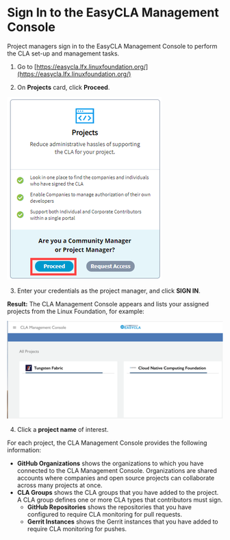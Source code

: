 # Sign In to the EasyCLA Management Console

Project managers sign in to the EasyCLA Management Console to perform the CLA set-up and management tasks.

1. Go to [https://easycla.lfx.linuxfoundation.org/](https://easycla.lfx.linuxfoundation.org/)

2. On **Projects** card, click **Proceed**.

![Sign in to Management Console](../../.gitbook/assets/sign-in-to-management-console.png)

3. Enter your credentials as the project manager, and click **SIGN IN**.

**Result:** The CLA Management Console appears and lists your assigned projects from the Linux Foundation, for example:

![CLA Management All Projects](../../.gitbook/assets/cla-management-all-projects.png)

4. Click a **project name** of interest.

For each project, the CLA Management Console provides the following information:

* **GitHub Organizations** shows the organizations to which you have connected to the CLA Management Console. Organizations are shared accounts where companies and open source projects can collaborate across many projects at once.
* **CLA Groups** shows the CLA groups that you have added to the project. A CLA group defines one or more CLA types that contributors must sign.
  * **GitHub Repositories** shows the repositories that you have configured to require CLA monitoring for pull requests.
  * **Gerrit Instances** shows the Gerrit instances that you have added to require CLA monitoring for pushes.

